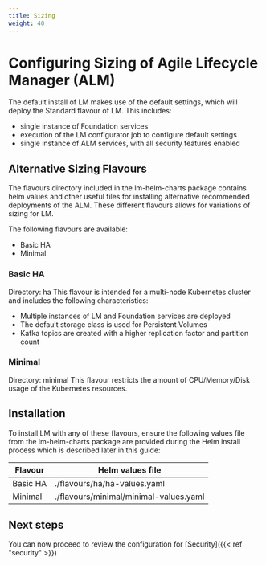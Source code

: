 ```yaml
---
title: Sizing
weight: 40
---
```


# Configuring Sizing of Agile Lifecycle Manager (ALM)

The default install of LM makes use of the default settings, which will deploy the Standard flavour of LM. This includes:

* single instance of Foundation services
* execution of the LM configurator job to configure default settings
* single instance of ALM services, with all security features enabled

## Alternative Sizing Flavours
The flavours directory included in the lm-helm-charts package contains helm values and other useful files for installing alternative recommended deployments of the ALM. These different flavours allows for variations of sizing for LM.

The following flavours are available:

* Basic HA
* Minimal

### Basic HA
Directory: ha
This flavour is intended for a multi-node Kubernetes cluster and includes the following characteristics:

* Multiple instances of LM and Foundation services are deployed
* The default storage class is used for Persistent Volumes
* Kafka topics are created with a higher replication factor and partition count

### Minimal
Directory: minimal
This flavour restricts the amount of CPU/Memory/Disk usage of the Kubernetes resources.

## Installation
To install LM with any of these flavours, ensure the following values file from the lm-helm-charts package are provided during the Helm install process which is described later in this guide:

Flavour | Helm values file
--------|------------
Basic HA | ./flavours/ha/ha-values.yaml
Minimal | ./flavours/minimal/minimal-values.yaml

## Next steps
You can now proceed to review the configuration for [Security]({{< ref "security" >}})